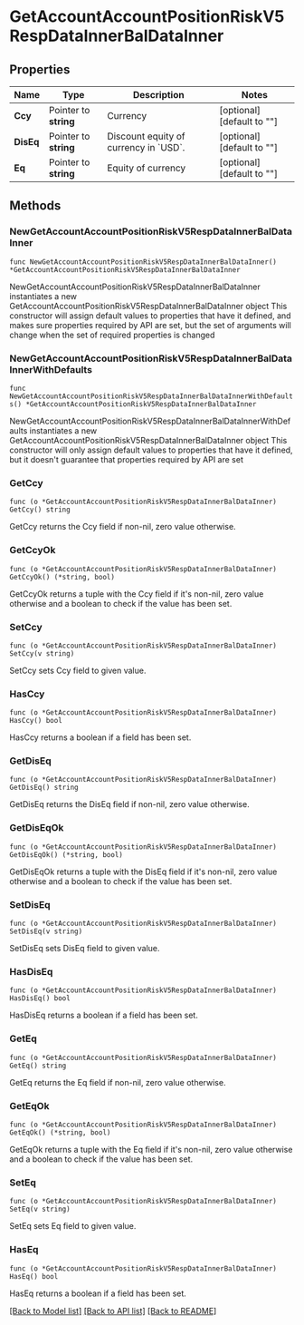 # GetAccountAccountPositionRiskV5RespDataInnerBalDataInner

## Properties

Name | Type | Description | Notes
------------ | ------------- | ------------- | -------------
**Ccy** | Pointer to **string** | Currency | [optional] [default to ""]
**DisEq** | Pointer to **string** | Discount equity of currency in &#x60;USD&#x60;. | [optional] [default to ""]
**Eq** | Pointer to **string** | Equity of currency | [optional] [default to ""]

## Methods

### NewGetAccountAccountPositionRiskV5RespDataInnerBalDataInner

`func NewGetAccountAccountPositionRiskV5RespDataInnerBalDataInner() *GetAccountAccountPositionRiskV5RespDataInnerBalDataInner`

NewGetAccountAccountPositionRiskV5RespDataInnerBalDataInner instantiates a new GetAccountAccountPositionRiskV5RespDataInnerBalDataInner object
This constructor will assign default values to properties that have it defined,
and makes sure properties required by API are set, but the set of arguments
will change when the set of required properties is changed

### NewGetAccountAccountPositionRiskV5RespDataInnerBalDataInnerWithDefaults

`func NewGetAccountAccountPositionRiskV5RespDataInnerBalDataInnerWithDefaults() *GetAccountAccountPositionRiskV5RespDataInnerBalDataInner`

NewGetAccountAccountPositionRiskV5RespDataInnerBalDataInnerWithDefaults instantiates a new GetAccountAccountPositionRiskV5RespDataInnerBalDataInner object
This constructor will only assign default values to properties that have it defined,
but it doesn't guarantee that properties required by API are set

### GetCcy

`func (o *GetAccountAccountPositionRiskV5RespDataInnerBalDataInner) GetCcy() string`

GetCcy returns the Ccy field if non-nil, zero value otherwise.

### GetCcyOk

`func (o *GetAccountAccountPositionRiskV5RespDataInnerBalDataInner) GetCcyOk() (*string, bool)`

GetCcyOk returns a tuple with the Ccy field if it's non-nil, zero value otherwise
and a boolean to check if the value has been set.

### SetCcy

`func (o *GetAccountAccountPositionRiskV5RespDataInnerBalDataInner) SetCcy(v string)`

SetCcy sets Ccy field to given value.

### HasCcy

`func (o *GetAccountAccountPositionRiskV5RespDataInnerBalDataInner) HasCcy() bool`

HasCcy returns a boolean if a field has been set.

### GetDisEq

`func (o *GetAccountAccountPositionRiskV5RespDataInnerBalDataInner) GetDisEq() string`

GetDisEq returns the DisEq field if non-nil, zero value otherwise.

### GetDisEqOk

`func (o *GetAccountAccountPositionRiskV5RespDataInnerBalDataInner) GetDisEqOk() (*string, bool)`

GetDisEqOk returns a tuple with the DisEq field if it's non-nil, zero value otherwise
and a boolean to check if the value has been set.

### SetDisEq

`func (o *GetAccountAccountPositionRiskV5RespDataInnerBalDataInner) SetDisEq(v string)`

SetDisEq sets DisEq field to given value.

### HasDisEq

`func (o *GetAccountAccountPositionRiskV5RespDataInnerBalDataInner) HasDisEq() bool`

HasDisEq returns a boolean if a field has been set.

### GetEq

`func (o *GetAccountAccountPositionRiskV5RespDataInnerBalDataInner) GetEq() string`

GetEq returns the Eq field if non-nil, zero value otherwise.

### GetEqOk

`func (o *GetAccountAccountPositionRiskV5RespDataInnerBalDataInner) GetEqOk() (*string, bool)`

GetEqOk returns a tuple with the Eq field if it's non-nil, zero value otherwise
and a boolean to check if the value has been set.

### SetEq

`func (o *GetAccountAccountPositionRiskV5RespDataInnerBalDataInner) SetEq(v string)`

SetEq sets Eq field to given value.

### HasEq

`func (o *GetAccountAccountPositionRiskV5RespDataInnerBalDataInner) HasEq() bool`

HasEq returns a boolean if a field has been set.


[[Back to Model list]](../README.md#documentation-for-models) [[Back to API list]](../README.md#documentation-for-api-endpoints) [[Back to README]](../README.md)


